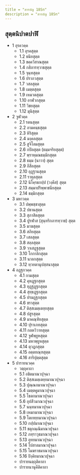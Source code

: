 ```yaml
---
title = "สารบัญ 18Sn"
description = "สารบัญ 18Sn"
---
```


## สุตฺตนิปาตปาฬิ

- 1 อุรควคฺค
  - 1.1 อุรคสุตฺต
  - 1.2 ธนิยสุตฺต
  - 1.3 ขคฺควิสาณสุตฺต
  - 1.4 กสิภารทฺวาชสุตฺต
  - 1.5 จุนฺทสุตฺต
  - 1.6 ปราภวสุตฺต
  - 1.7 วสลสุตฺต
  - 1.8 เมตฺตสุตฺต
  - 1.9 เหมวตสุตฺต
  - 1.10 อาฬวกสุตฺต
  - 1.11 วิชยสุตฺต
  - 1.12 มุนิสุตฺต
- 2 จูฬวคฺค
  - 2.1 รตนสุตฺต
  - 2.2 อามคนฺธสุตฺต
  - 2.3 หิริสุตฺต
  - 2.4 มงฺคลสุตฺต
  - 2.5 สูจิโลมสุตฺต
  - 2.6 กปิลสุตฺต (ธมฺมจริยสุตฺต)
  - 2.7 พฺราหฺมณธมฺมิกสุตฺต
  - 2.8 ธมฺม (นาวา) สุตฺต
  - 2.9 กึสีลสุตฺต
  - 2.10 อุฏฺฐานสุตฺต
  - 2.11 ราหุลสุตฺต
  - 2.12 นิโคฺรธกปฺป (วงฺคีส) สุตฺต
  - 2.13 สมฺมาปริพฺพาชนียสุตฺต
  - 2.14 ธมฺมิกสุตฺต
- 3 มหาวคฺค
  - 3.1 ปพฺพชฺชาสุตฺต
  - 3.2 ปธานสุตฺต
  - 3.3 สุภาสิตสุตฺต
  - 3.4 ปูรฬาส (สุนฺทริกภารทฺวาช) สุตฺต
  - 3.5 มาฆสุตฺต
  - 3.6 สภิยสุตฺต
  - 3.7 เสลสุตฺต
  - 3.8 สลฺลสุตฺต
  - 3.9 วาเสฏฺฐสุตฺต
  - 3.10 โกกาลิกสุตฺต
  - 3.11 นาลกสุตฺต
  - 3.12 ทฺวยตานุปสฺสนาสุตฺต
- 4 อฏฺฐกวคฺค
  - 4.1 กามสุตฺต
  - 4.2 คุหฏฺฐกสุตฺต
  - 4.3 ทุฏฺฐฏฺฐกสุตฺต
  - 4.4 สุทฺธฏฺฐกสุตฺต
  - 4.5 ปรมฏฺฐกสุตฺต
  - 4.6 ชราสุตฺต
  - 4.7 ติสฺสเมตฺเตยฺยสุตฺต
  - 4.8 ปสูรสุตฺต
  - 4.9 มาคณฺฑิยสุตฺต
  - 4.10 ปุราเภทสุตฺต
  - 4.11 กลหวิวาทสุตฺต
  - 4.12 จูฬพฺยูหสุตฺต
  - 4.13 มหาพฺยูหสุตฺต
  - 4.14 ตุวฏกสุตฺต
  - 4.15 อตฺตทณฺฑสุตฺต
  - 4.16 สาริปุตฺตสุตฺต
- 5 ปารายนวคฺค
  - วตฺถุคาถา
  - 5.1 อชิตมาณวปุจฺฉา
  - 5.2 ติสฺสเมตฺเตยฺยมาณวปุจฺฉา
  - 5.3 ปุณฺณกมาณวปุจฺฉา
  - 5.4 เมตฺตคูมาณวปุจฺฉา
  - 5.5 โธตกมาณวปุจฺฉา
  - 5.6 อุปสีวมาณวปุจฺฉา
  - 5.7 นนฺทมาณวปุจฺฉา
  - 5.8 เหมกมาณวปุจฺฉา
  - 5.9 โตเทยฺยมาณวปุจฺฉา
  - 5.10 กปฺปมาณวปุจฺฉา
  - 5.11 ชตุกณฺณิมาณวปุจฺฉา
  - 5.12 ภทฺราวุธมาณวปุจฺฉา
  - 5.13 อุทยมาณวปุจฺฉา
  - 5.14 โปสาลมาณวปุจฺฉา
  - 5.15 โมฆราชมาณวปุจฺฉา
  - 5.16 ปิงฺคิยมาณวปุจฺฉา
  - ปารายนตฺถุติคาถา
  - ปารายนานุคีติคาถา